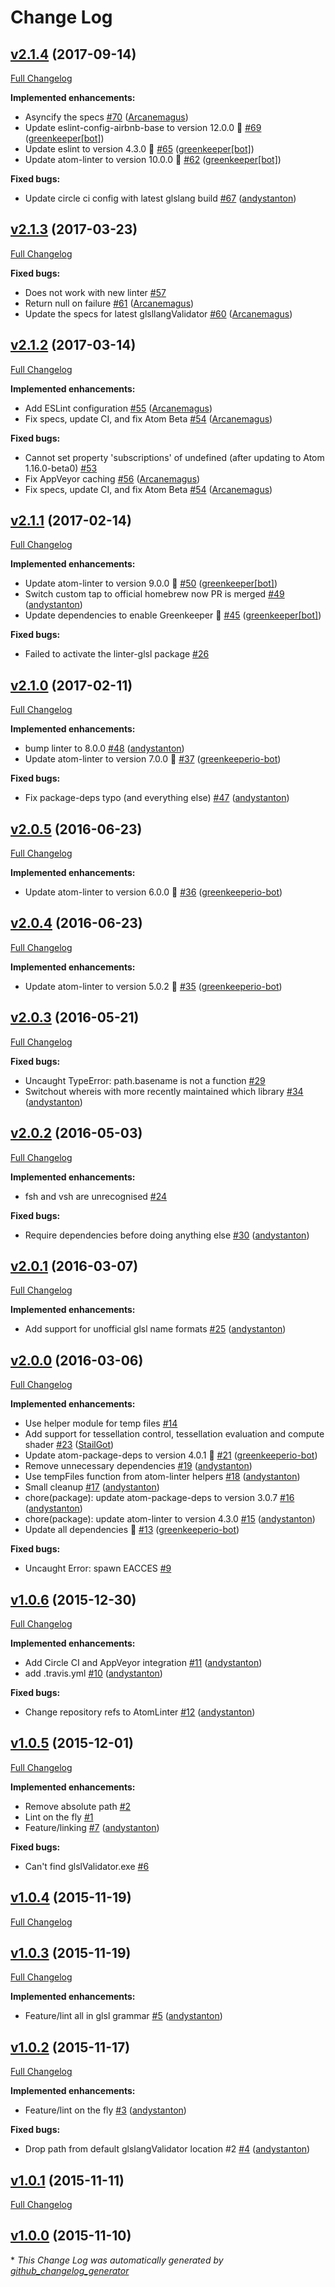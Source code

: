 # Change Log

## [v2.1.4](https://github.com/AtomLinter/linter-glsl/tree/v2.1.4) (2017-09-14)
[Full Changelog](https://github.com/AtomLinter/linter-glsl/compare/v2.1.3...v2.1.4)

**Implemented enhancements:**

- Asyncify the specs [\#70](https://github.com/AtomLinter/linter-glsl/pull/70) ([Arcanemagus](https://github.com/Arcanemagus))
- Update eslint-config-airbnb-base to version 12.0.0 🚀 [\#69](https://github.com/AtomLinter/linter-glsl/pull/69) ([greenkeeper[bot]](https://github.com/apps/greenkeeper))
- Update eslint to version 4.3.0 🚀 [\#65](https://github.com/AtomLinter/linter-glsl/pull/65) ([greenkeeper[bot]](https://github.com/apps/greenkeeper))
- Update atom-linter to version 10.0.0 🚀 [\#62](https://github.com/AtomLinter/linter-glsl/pull/62) ([greenkeeper[bot]](https://github.com/apps/greenkeeper))

**Fixed bugs:**

- Update circle ci config with latest glslang build [\#67](https://github.com/AtomLinter/linter-glsl/pull/67) ([andystanton](https://github.com/andystanton))

## [v2.1.3](https://github.com/AtomLinter/linter-glsl/tree/v2.1.3) (2017-03-23)
[Full Changelog](https://github.com/AtomLinter/linter-glsl/compare/v2.1.2...v2.1.3)

**Fixed bugs:**

- Does not work with new linter [\#57](https://github.com/AtomLinter/linter-glsl/issues/57)
- Return null on failure [\#61](https://github.com/AtomLinter/linter-glsl/pull/61) ([Arcanemagus](https://github.com/Arcanemagus))
- Update the specs for latest glsllangValidator [\#60](https://github.com/AtomLinter/linter-glsl/pull/60) ([Arcanemagus](https://github.com/Arcanemagus))

## [v2.1.2](https://github.com/AtomLinter/linter-glsl/tree/v2.1.2) (2017-03-14)
[Full Changelog](https://github.com/AtomLinter/linter-glsl/compare/v2.1.1...v2.1.2)

**Implemented enhancements:**

- Add ESLint configuration [\#55](https://github.com/AtomLinter/linter-glsl/pull/55) ([Arcanemagus](https://github.com/Arcanemagus))
- Fix specs, update CI, and fix Atom Beta [\#54](https://github.com/AtomLinter/linter-glsl/pull/54) ([Arcanemagus](https://github.com/Arcanemagus))

**Fixed bugs:**

- Cannot set property 'subscriptions' of undefined \(after updating to Atom 1.16.0-beta0\) [\#53](https://github.com/AtomLinter/linter-glsl/issues/53)
- Fix AppVeyor caching [\#56](https://github.com/AtomLinter/linter-glsl/pull/56) ([Arcanemagus](https://github.com/Arcanemagus))
- Fix specs, update CI, and fix Atom Beta [\#54](https://github.com/AtomLinter/linter-glsl/pull/54) ([Arcanemagus](https://github.com/Arcanemagus))

## [v2.1.1](https://github.com/AtomLinter/linter-glsl/tree/v2.1.1) (2017-02-14)
[Full Changelog](https://github.com/AtomLinter/linter-glsl/compare/v2.1.0...v2.1.1)

**Implemented enhancements:**

- Update atom-linter to version 9.0.0 🚀 [\#50](https://github.com/AtomLinter/linter-glsl/pull/50) ([greenkeeper[bot]](https://github.com/apps/greenkeeper))
- Switch custom tap to official homebrew now PR is merged [\#49](https://github.com/AtomLinter/linter-glsl/pull/49) ([andystanton](https://github.com/andystanton))
- Update dependencies to enable Greenkeeper 🌴 [\#45](https://github.com/AtomLinter/linter-glsl/pull/45) ([greenkeeper[bot]](https://github.com/apps/greenkeeper))

**Fixed bugs:**

- Failed to activate the linter-glsl package [\#26](https://github.com/AtomLinter/linter-glsl/issues/26)

## [v2.1.0](https://github.com/AtomLinter/linter-glsl/tree/v2.1.0) (2017-02-11)
[Full Changelog](https://github.com/AtomLinter/linter-glsl/compare/v2.0.5...v2.1.0)

**Implemented enhancements:**

- bump linter to 8.0.0 [\#48](https://github.com/AtomLinter/linter-glsl/pull/48) ([andystanton](https://github.com/andystanton))
- Update atom-linter to version 7.0.0 🚀 [\#37](https://github.com/AtomLinter/linter-glsl/pull/37) ([greenkeeperio-bot](https://github.com/greenkeeperio-bot))

**Fixed bugs:**

- Fix package-deps typo \(and everything else\) [\#47](https://github.com/AtomLinter/linter-glsl/pull/47) ([andystanton](https://github.com/andystanton))

## [v2.0.5](https://github.com/AtomLinter/linter-glsl/tree/v2.0.5) (2016-06-23)
[Full Changelog](https://github.com/AtomLinter/linter-glsl/compare/v2.0.4...v2.0.5)

**Implemented enhancements:**

- Update atom-linter to version 6.0.0 🚀 [\#36](https://github.com/AtomLinter/linter-glsl/pull/36) ([greenkeeperio-bot](https://github.com/greenkeeperio-bot))

## [v2.0.4](https://github.com/AtomLinter/linter-glsl/tree/v2.0.4) (2016-06-23)
[Full Changelog](https://github.com/AtomLinter/linter-glsl/compare/v2.0.3...v2.0.4)

**Implemented enhancements:**

- Update atom-linter to version 5.0.2 🚀 [\#35](https://github.com/AtomLinter/linter-glsl/pull/35) ([greenkeeperio-bot](https://github.com/greenkeeperio-bot))

## [v2.0.3](https://github.com/AtomLinter/linter-glsl/tree/v2.0.3) (2016-05-21)
[Full Changelog](https://github.com/AtomLinter/linter-glsl/compare/v2.0.2...v2.0.3)

**Fixed bugs:**

- Uncaught TypeError: path.basename is not a function [\#29](https://github.com/AtomLinter/linter-glsl/issues/29)
- Switchout whereis with more recently maintained which library [\#34](https://github.com/AtomLinter/linter-glsl/pull/34) ([andystanton](https://github.com/andystanton))

## [v2.0.2](https://github.com/AtomLinter/linter-glsl/tree/v2.0.2) (2016-05-03)
[Full Changelog](https://github.com/AtomLinter/linter-glsl/compare/v2.0.1...v2.0.2)

**Implemented enhancements:**

- fsh and vsh are unrecognised [\#24](https://github.com/AtomLinter/linter-glsl/issues/24)

**Fixed bugs:**

- Require dependencies before doing anything else [\#30](https://github.com/AtomLinter/linter-glsl/pull/30) ([andystanton](https://github.com/andystanton))

## [v2.0.1](https://github.com/AtomLinter/linter-glsl/tree/v2.0.1) (2016-03-07)
[Full Changelog](https://github.com/AtomLinter/linter-glsl/compare/v2.0.0...v2.0.1)

**Implemented enhancements:**

- Add support for unofficial glsl name formats [\#25](https://github.com/AtomLinter/linter-glsl/pull/25) ([andystanton](https://github.com/andystanton))

## [v2.0.0](https://github.com/AtomLinter/linter-glsl/tree/v2.0.0) (2016-03-06)
[Full Changelog](https://github.com/AtomLinter/linter-glsl/compare/v1.0.6...v2.0.0)

**Implemented enhancements:**

- Use helper module for temp files [\#14](https://github.com/AtomLinter/linter-glsl/issues/14)
- Add support for tessellation control, tessellation evaluation and compute shader [\#23](https://github.com/AtomLinter/linter-glsl/pull/23) ([StailGot](https://github.com/StailGot))
- Update atom-package-deps to version 4.0.1 🚀 [\#21](https://github.com/AtomLinter/linter-glsl/pull/21) ([greenkeeperio-bot](https://github.com/greenkeeperio-bot))
- Remove unnecessary dependencies [\#19](https://github.com/AtomLinter/linter-glsl/pull/19) ([andystanton](https://github.com/andystanton))
- Use tempFiles function from atom-linter helpers [\#18](https://github.com/AtomLinter/linter-glsl/pull/18) ([andystanton](https://github.com/andystanton))
- Small cleanup [\#17](https://github.com/AtomLinter/linter-glsl/pull/17) ([andystanton](https://github.com/andystanton))
- chore\(package\): update atom-package-deps to version 3.0.7 [\#16](https://github.com/AtomLinter/linter-glsl/pull/16) ([andystanton](https://github.com/andystanton))
- chore\(package\): update atom-linter to version 4.3.0 [\#15](https://github.com/AtomLinter/linter-glsl/pull/15) ([andystanton](https://github.com/andystanton))
- Update all dependencies 🌴 [\#13](https://github.com/AtomLinter/linter-glsl/pull/13) ([greenkeeperio-bot](https://github.com/greenkeeperio-bot))

**Fixed bugs:**

- Uncaught Error: spawn EACCES [\#9](https://github.com/AtomLinter/linter-glsl/issues/9)

## [v1.0.6](https://github.com/AtomLinter/linter-glsl/tree/v1.0.6) (2015-12-30)
[Full Changelog](https://github.com/AtomLinter/linter-glsl/compare/v1.0.5...v1.0.6)

**Implemented enhancements:**

- Add Circle CI and AppVeyor integration [\#11](https://github.com/AtomLinter/linter-glsl/pull/11) ([andystanton](https://github.com/andystanton))
- add .travis.yml [\#10](https://github.com/AtomLinter/linter-glsl/pull/10) ([andystanton](https://github.com/andystanton))

**Fixed bugs:**

- Change repository refs to AtomLinter [\#12](https://github.com/AtomLinter/linter-glsl/pull/12) ([andystanton](https://github.com/andystanton))

## [v1.0.5](https://github.com/AtomLinter/linter-glsl/tree/v1.0.5) (2015-12-01)
[Full Changelog](https://github.com/AtomLinter/linter-glsl/compare/v1.0.4...v1.0.5)

**Implemented enhancements:**

- Remove absolute path [\#2](https://github.com/AtomLinter/linter-glsl/issues/2)
- Lint on the fly [\#1](https://github.com/AtomLinter/linter-glsl/issues/1)
- Feature/linking [\#7](https://github.com/AtomLinter/linter-glsl/pull/7) ([andystanton](https://github.com/andystanton))

**Fixed bugs:**

- Can't find glslValidator.exe [\#6](https://github.com/AtomLinter/linter-glsl/issues/6)

## [v1.0.4](https://github.com/AtomLinter/linter-glsl/tree/v1.0.4) (2015-11-19)
[Full Changelog](https://github.com/AtomLinter/linter-glsl/compare/v1.0.3...v1.0.4)

## [v1.0.3](https://github.com/AtomLinter/linter-glsl/tree/v1.0.3) (2015-11-19)
[Full Changelog](https://github.com/AtomLinter/linter-glsl/compare/v1.0.2...v1.0.3)

**Implemented enhancements:**

- Feature/lint all in glsl grammar [\#5](https://github.com/AtomLinter/linter-glsl/pull/5) ([andystanton](https://github.com/andystanton))

## [v1.0.2](https://github.com/AtomLinter/linter-glsl/tree/v1.0.2) (2015-11-17)
[Full Changelog](https://github.com/AtomLinter/linter-glsl/compare/v1.0.1...v1.0.2)

**Implemented enhancements:**

- Feature/lint on the fly [\#3](https://github.com/AtomLinter/linter-glsl/pull/3) ([andystanton](https://github.com/andystanton))

**Fixed bugs:**

- Drop path from default glslangValidator location \#2 [\#4](https://github.com/AtomLinter/linter-glsl/pull/4) ([andystanton](https://github.com/andystanton))

## [v1.0.1](https://github.com/AtomLinter/linter-glsl/tree/v1.0.1) (2015-11-11)
[Full Changelog](https://github.com/AtomLinter/linter-glsl/compare/v1.0.0...v1.0.1)

## [v1.0.0](https://github.com/AtomLinter/linter-glsl/tree/v1.0.0) (2015-11-10)


\* *This Change Log was automatically generated by [github_changelog_generator](https://github.com/skywinder/Github-Changelog-Generator)*
